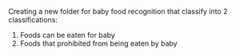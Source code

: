Creating a new folder for baby food recognition that classify into 2 classifications:
1. Foods can be eaten for baby
2. Foods that prohibited from being eaten by baby
